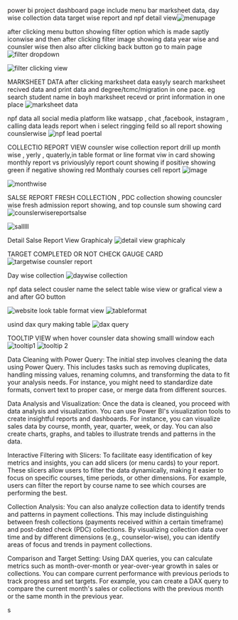 
 power bi project dashboard page include menu bar marksheet data, day wise collection data target wise report and npf detail view![menupage](https://github.com/dipakpratale158/dipakpratale158/assets/112299138/4647ae78-a460-43de-a129-589011905f71)

 after clicking menu button showing filter option which is made saptly iconwise and then after clicking filter image showing data year wise and counsler wise then also after clicking back button go to main page
![filter dropdown](https://github.com/dipakpratale158/dipakpratale158/assets/112299138/5b061194-942f-4c1c-9fa8-653ebe9b7a78)

![filter clicking view](https://github.com/dipakpratale158/dipakpratale158/assets/112299138/ae18c3fc-ea96-42e9-8ec4-42431cb3dea1)

MARKSHEET DATA
after clicking marksheet data easyly search marksheet recived data and print data and degree/tcmc/migration in one pace. eg search student name in boyh marksheet recevd or print information in one place
![marksheet data](https://github.com/dipakpratale158/dipakpratale158/assets/112299138/f0819230-1348-4053-8eb5-e766e2ac16b5)



npf data all social media platform like watsapp , chat ,facebook, instagram , calling data leads report when i select ringging feild so all report showing counslerwise
![npf lead poertal](https://github.com/dipakpratale158/dipakpratale158/assets/112299138/16b0fc5f-ab07-486b-b936-bb00d93e9f7e)

COLLECTIO REPORT VIEW 
counsler wise collection report drill up month wise , yerly , quaterly,in table format or line format viw
in card showing monthly report vs priviouslyly report count showing if positive showing green if negative showing red
Monthaly courses cell report
![image](https://github.com/dipakpratale158/dipakpratale158/assets/112299138/2a413622-829d-4dc3-82dd-89b7f84a40c2)

![monthwise](https://github.com/dipakpratale158/dipakpratale158/assets/112299138/e1a892c9-795d-46bf-b423-290c62cf36f9)

SALSE REPORT FRESH COLLECTION , PDC collection showing councsler wise fresh admission report showing, and top counsle sum showing card
![counslerwisereportsalse](https://github.com/dipakpratale158/dipakpratale158/assets/112299138/cdae50ff-eccb-4628-bd56-897afc2801f9)

![salllll](https://github.com/dipakpratale158/dipakpratale158/assets/112299138/ba866211-9179-42b8-b66d-c2c5f52d2165)

Detail Salse Report View Graphicaly
![detail view graphicaly](https://github.com/dipakpratale158/dipakpratale158/assets/112299138/18398192-79c4-47ea-ab27-ef81683bd5eb)




TARGET COMPLETED OR NOT CHECK GAUGE CARD
![targetwise counsler report](https://github.com/dipakpratale158/dipakpratale158/assets/112299138/0f853f9a-9732-4077-a35a-259fd77c36d3)


Day wise collection 
![daywise collection](https://github.com/dipakpratale158/dipakpratale158/assets/112299138/74576571-f6c9-4059-9b97-ed547d015f14)


npf data select cousler name
the select table wise view or grafical view a
and after GO button 

![website look](https://github.com/dipakpratale158/dipakpratale158/assets/112299138/5f55258f-feff-4623-b716-01813de567be)
table format view
![tableformat](https://github.com/dipakpratale158/dipakpratale158/assets/112299138/c90fe0ff-9964-4610-b9eb-11226d227768)


usind dax qury making table
![dax query](https://github.com/dipakpratale158/dipakpratale158/assets/112299138/a1f4eebb-88db-4615-88c5-6998c3d9409c)


TOOLTIP VIEW  when hover counsler data showing smalll window each
![tooltip1](https://github.com/dipakpratale158/dipakpratale158/assets/112299138/1c329b40-116c-46fb-9622-ec867db10e81)
![tooltip  2](https://github.com/dipakpratale158/dipakpratale158/assets/112299138/e4bd10b2-196e-41bd-8d89-846ebfca2f90)


Data Cleaning with Power Query: The initial step involves cleaning the data using Power Query. This includes tasks such as removing duplicates, handling missing values, renaming columns, and transforming the data to fit your analysis needs. For instance, you might need to standardize date formats, convert text to proper case, or merge data from different sources.

Data Analysis and Visualization: Once the data is cleaned, you proceed with data analysis and visualization. You can use Power BI's visualization tools to create insightful reports and dashboards. For instance, you can visualize sales data by course, month, year, quarter, week, or day. You can also create charts, graphs, and tables to illustrate trends and patterns in the data.

Interactive Filtering with Slicers: To facilitate easy identification of key metrics and insights, you can add slicers (or menu cards) to your report. These slicers allow users to filter the data dynamically, making it easier to focus on specific courses, time periods, or other dimensions. For example, users can filter the report by course name to see which courses are performing the best.

Collection Analysis: You can also analyze collection data to identify trends and patterns in payment collections. This may include distinguishing between fresh collections (payments received within a certain timeframe) and post-dated check (PDC) collections. By visualizing collection data over time and by different dimensions (e.g., counselor-wise), you can identify areas of focus and trends in payment collections.

Comparison and Target Setting: Using DAX queries, you can calculate metrics such as month-over-month or year-over-year growth in sales or collections. You can compare current performance with previous periods to track progress and set targets. For example, you can create a DAX query to compare the current month's sales or collections with the previous month or the same month in the previous year.


s
